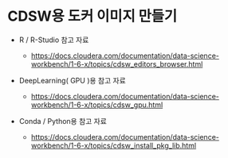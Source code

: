 # CDSW용  도커 이미지 만들기

- R / R-Studio 참고 자료 
   - https://docs.cloudera.com/documentation/data-science-workbench/1-6-x/topics/cdsw_editors_browser.html

- DeepLearning( GPU )용 참고 자료   
   - https://docs.cloudera.com/documentation/data-science-workbench/1-6-x/topics/cdsw_gpu.html

- Conda / Python용 참고 자료
   - https://docs.cloudera.com/documentation/data-science-workbench/1-6-x/topics/cdsw_install_pkg_lib.html


